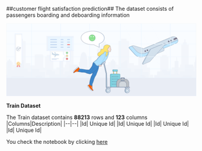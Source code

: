 ##customer flight satisfaction prediction##
The dataset consists of passengers boarding and deboarding information

![enter image description here](https://github.com/rahdoegar/customer-flight-satisfaction-prediction-rahul/blob/main/Airline%20satisfaction%20Image1.png?raw=true)

**Train Dataset**

The Train dataset contains **88213** rows and **123** columns
|Columns|Description|
|--|--|
|Id|  Unique Id|
|Id|  Unique Id|
|Id|  Unique Id|
|Id|  Unique Id|

You check the notebook by clicking [here](https://github.com/rahdoegar/customer-flight-satisfaction-prediction-rahul/blob/main/Flight%20Passenger%20Satisfaction%20Prediction.ipynb)
